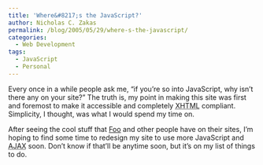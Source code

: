 ```yaml
---
title: 'Where&#8217;s the JavaScript?'
author: Nicholas C. Zakas
permalink: /blog/2005/05/29/where-s-the-javascript/
categories:
  - Web Development
tags:
  - JavaScript
  - Personal
---
```

Every once in a while people ask me, &#8220;if you&#8217;re so into JavaScript, why isn&#8217;t there any on your site?&#8221; The truth is, my point in making this site was first and foremost to make it accessible and completely <acronym title="eXtensible HyperText Markup Language">XHTML</acronym> compliant. Simplicity, I thought, was what I would spend my time on.

After seeing the cool stuff that <a title="ForgetFoo" rel="external" href="http://www.forgetfoo.com">Foo</a> and other people have on their sites, I&#8217;m hoping to find some time to redesign my site to use more JavaScript and <acronym title="Asynchronous JavaScript + XML">AJAX</acronym> soon. Don&#8217;t know if that&#8217;ll be anytime soon, but it&#8217;s on my list of things to do.
